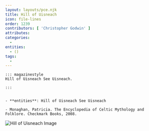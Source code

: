 ```yaml
---
layout: layouts/pce.njk
title: Hill of Uisneach
icon: file-lines
order: 1239
contributors: [ 'Christopher Godwin' ]
attributes:
categories:
  - 
entities:
  - ()
tags:
  - 
---
```

``` tab [group1:Info]
::: magazinestyle
Hill of Uisneach See Uisneach.

:::
```
``` tab [group1:Attributes]
```
``` tab [group1:Entities]
- **entities**: Hill of Uisneach See Uisneach
```
``` tab [group1:Sources]
- Monaghan, Patricia. The Encyclopedia of Celtic Mythology and Folklore. Checkmark Books, 2008.
```
![Hill of Uisneach Image](['https://upload.wikimedia.org/wikipedia/commons/thumb/3/3d/Hill_of_Uisneach.jpg/1200px-Hill_of_Uisneach.jpg'])
